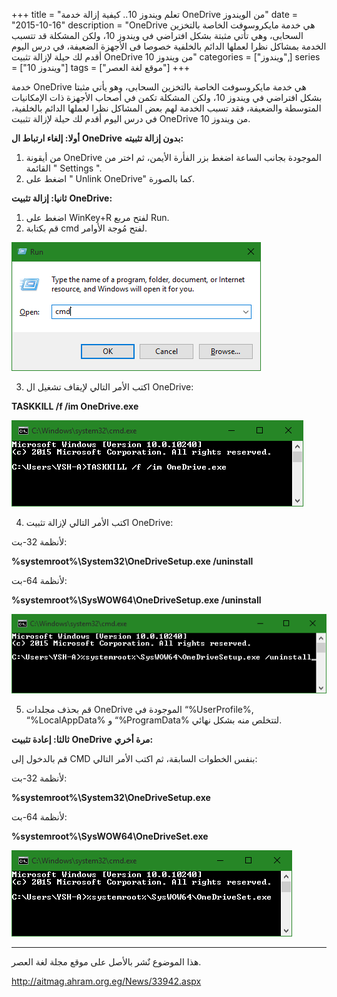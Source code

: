 +++
title = "تعلم ويندوز 10.. كيفية إزالة خدمة OneDrive من الويندوز"
date = "2015-10-16"
description = "OneDrive هي خدمة مايكروسوفت الخاصة بالتخزين السحابى، وهي تأتي مثبتة بشكل افتراضي في ويندوز 10، ولكن المشكلة قد تتسبب الخدمة بمشاكل نظرا لعملها الدائم بالخلفية خصوصا فى الأجهزة الضعيفة، في درس اليوم أقدم لك حيلة لإزالة تثبيت OneDrive من ويندوز 10"
categories = ["ويندوز",]
series = ["ويندوز 10"]
tags = ["موقع لغة العصر"]
+++

خدمة OneDrive هي خدمة مايكروسوفت الخاصة بالتخزين السحابى، وهو يأتي مثبتا بشكل افتراضي في ويندوز 10، ولكن المشكلة تكمن في أصحاب الأجهزة ذات الإمكانيات المتوسطة والضعيفة، فقد تسبب الخدمة لهم بعض المشاكل نظرا لعملها الدائم بالخلفية، في درس اليوم أقدم لك حيلة لإزالة تثبيت OneDrive من ويندوز 10.

**أولا: إلغاء ارتباط ال** **OneDrive** **بدون إزالة تثبيته:**

1. من أيقونة OneDrive الموجودة بجانب الساعة اضغط بزر الفأرة الأيمن، ثم اختر من القائمة " Settings ".
2. اضغط على " Unlink OneDrive" كما بالصورة.

**ثانيا: إزالة تثبيت** **OneDrive:**

1. اضغط على WinKey+R لفتح مربع Run.
2. قم بكتابة cmd لفتح مُوجة الأوامر.

![2](images/2015-635806167792358053-235.png)

3. اكتب الأمر التالي لإيقاف تشغيل ال OneDrive:

**TASKKILL /f /im OneDrive.exe**

![3](images/2015-635806167938294619-829.png)

4. اكتب الأمر التالي لإزالة تثبيت OneDrive:

لأنظمة 32-بت:

**%systemroot%\System32\OneDriveSetup.exe /uninstall**

لأنظمة 64-بت:

**%systemroot%\SysWOW64\OneDriveSetup.exe /uninstall**

![4](images/2015-635806168150793259-79.png)

5. قم بحذف مجلدات OneDrive الموجودة في “%UserProfile%, “%LocalAppData% و “%ProgramData% لتتخلص منه بشكل نهائي.

**ثالثا: إعادة تثبيت** **OneDrive** **مرة أخري:**

قم بالدخول إلى CMD بنفس الخطوات السابقة، ثم اكتب الأمر التالي:

لأنظمة 32-بت:

**%systemroot%\System32\OneDriveSetup.exe**

لأنظمة 64-بت:

**%systemroot%\SysWOW64\OneDriveSet.exe**

![5](images/2015-635806168322667159-266.png)

---

هذا الموضوع نٌشر باﻷصل على موقع مجلة لغة العصر.

http://aitmag.ahram.org.eg/News/33942.aspx
